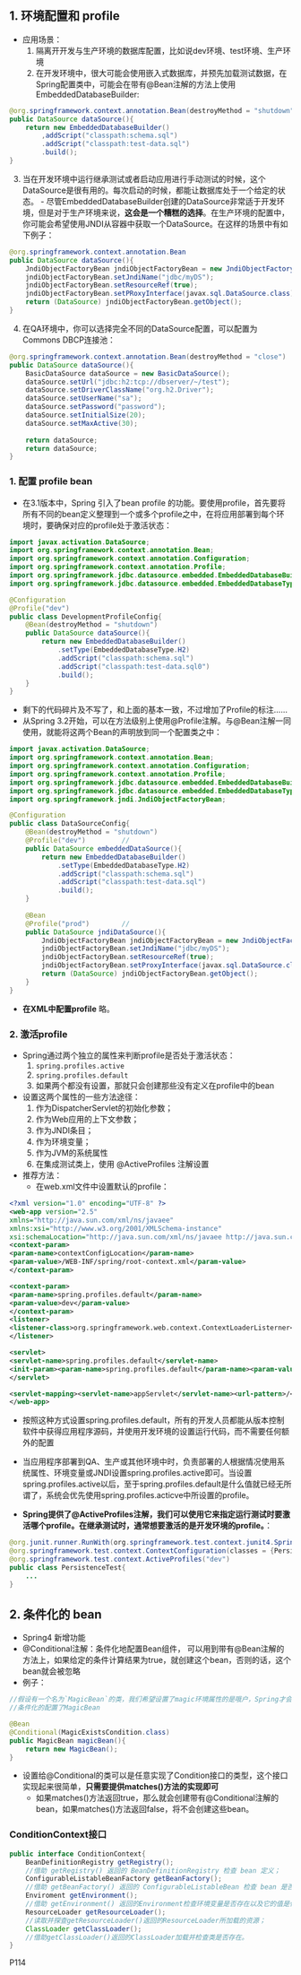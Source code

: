 ## 1. 环境配置和 profile 
- 应用场景：
  1. 隔离开开发与生产环境的数据库配置，比如说dev环境、test环境、生产环境
  2. 在开发环境中，很大可能会使用嵌入式数据库，并预先加载测试数据，在Spring配置类中，可能会在带有@Bean注解的方法上使用EmbeddedDatabaseBuilder:
```java
@org.springframework.context.annotation.Bean(destroyMethod = "shutdown")
public DataSource dataSource(){
    return new EmbeddedDatabaseBuilder()
        ,addScript("classpath:schema.sql")
        .addScript("classpath:test-data.sql")
        .build();
}
```
  3. 当在开发环境中运行继承测试或者启动应用进行手动测试的时候，这个DataSource是很有用的。每次启动的时候，都能让数据库处于一个给定的状态。
    - 尽管EmbeddedDatabaseBuilder创建的DataSource非常适于开发环境，但是对于生产环境来说，**这会是一个糟糕的选择**。在生产环境的配置中，你可能会希望使用JNDI从容器中获取一个DataSource。在这样的场景中有如下例子：
```java
@org.springframework.context.annotation.Bean
public DataSource dataSource(){
    JndiObjectFactoryBean jndiObjectFactoryBean = new JndiObjectFactoryBean();
    jndiObjectFactoryBean.setJndiName("jdbc/myDS");
    jndiObjectFactoryBean.setResourceRef(true);
    jndiObjectFactoryBean.setPRoxyInterface(javax.sql.DataSource.class);
    return (DataSource) jndiObjectFactoryBean.getObject();
}
```
  4. 在QA环境中，你可以选择完全不同的DataSource配置，可以配置为Commons DBCP连接池：
```java
@org.springframework.context.annotation.Bean(destroyMethod = "close")
public DataSource dataSource(){
    BasicDataSource dataSource = new BasicDataSource();
    dataSource.setUrl("jdbc:h2:tcp://dbserver/~/test");
    dataSource.setDriverClassName("org.h2.Driver");
    dataSource.setUserName("sa");
    dataSource.setPassword("password");
    dataSource.setInitialSize(20);
    dataSource.setMaxActive(30);
    
    return dataSource;
    return dataSource;
}
```


### 1. 配置 profile bean
- 在3.1版本中，Spring 引入了bean profile 的功能。要使用profile，首先要将所有不同的bean定义整理到一个或多个profile之中，在将应用部署到每个环境时，要确保对应的profile处于激活状态：
```java
import javax.activation.DataSource;
import org.springframework.context.annotation.Bean;
import org.springframework.context.annotation.Configuration;
import org.springframework.context.annotation.Profile;
import org.springframework.jdbc.datasource.embedded.EmbeddedDatabaseBuilder;
import org.springframework.jdbc.datasource.embedded.EmbeddedDatabaseType;

@Configuration
@Profile("dev")
public class DevelopmentProfileConfig{
    @Bean(destroyMethod = "shutdown")
    public DataSource dataSource(){
        return new EmbeddedDatabaseBuilder()
            .setType(EmbeddedDatabaseType.H2)
            .addScript("classpath:schema.sql")
            .addScript("classpath:test-data.sql0")
            .build();
    }
}
```
- 剩下的代码碎片及不写了，和上面的基本一致，不过增加了Profile的标注……
- 从Spring 3.2开始，可以在方法级别上使用@Profile注解。与@Bean注解一同使用，就能将这两个Bean的声明放到同一个配置类之中：
```java
import javax.activation.DataSource;
import org.springframework.context.annotation.Bean;
import org.springframework.context.annotation.Configuration;
import org.springframework.context.annotation.Profile;
import org.springframework.jdbc.datasource.embedded.EmbeddedDatabaseBuilder;
import org.springframework.jdbc.datasource.embedded.EmbeddedDatabaseType;
import org.springframework.jndi.JndiObjectFactoryBean;

@Configuration
public class DataSourceConfig{
    @Bean(destroyMethod = "shutdown")
    @Profile("dev")         //
    public DataSource embeddedDataSource(){
        return new EmbeddedDatabaseBuilder()
            .setType(EmbeddedDatabaseType.H2)
            .addScript("classpath:schema.sql")
            .addScript("classpath:test-data.sql")
            .build();
    }
    
    @Bean
    @Profile("prod")        //
    public DataSource jndiDataSource(){
        JndiObjectFactoryBean jndiObjectFactoryBean = new JndiObjectFactoryBean();
        jndiObjectFactoryBean.setJndiName("jdbc/myDS");
        jndiObjectFactoryBean.setResourceRef(true);
        jndiObjectFactoryBean.setProxyInterface(javax.sql.DataSource.class);
        return (DataSource) jndiObjectFactoryBean.getObject();
    }
}
```

- **在XML中配置profile**
略。

### 2. 激活profile
- Spring通过两个独立的属性来判断profile是否处于激活状态：
  1. `spring.profiles.active`
  2. `spring.profiles.default`
  3. 如果两个都没有设置，那就只会创建那些没有定义在profile中的bean
- 设置这两个属性的一些方法途径：
  1. 作为DispatcherServlet的初始化参数；
  2. 作为Web应用的上下文参数；
  3. 作为JNDI条目；
  4. 作为环境变量；
  5. 作为JVM的系统属性
  6. 在集成测试类上，使用 @ActiveProfiles 注解设置
- 推荐方法：
  - 在web.xml文件中设置默认的profile：
```xml
<?xml version="1.0" encoding="UTF-8" ?>
<web-app version="2.5"
xmlns="http://java.sun.com/xml/ns/javaee"
xmlns:xsi="http://www.w3.org/2001/XMLSchema-instance"
xsi:schemaLocation="http://java.sun.com/xml/ns/javaee http://java.sun.com/xml/ns/javaee/web-app_2_5.xsd">
<context-param>
<param-name>contextConfigLocation</param-name>
<param-value>/WEB-INF/spring/root-context.xml</param-value>
</context-param>

<context-param>
<param-name>spring.profiles.default</param-name>
<param-value>dev</param-value>
</context-param>
<listener>
<listener-class>org.springframework.web.context.ContextLoaderListerner</listener-class>
</listener>

<servlet>
<servlet-name>spring.profiles.default</servlet-name>
<init-param><param-name>spring.profiles.default</param-name><param-value>dev</param-value></init-param>
</servlet>

<servlet-mapping><servlet-name>appServlet</servlet-name><url-pattern>/</url-pattern></servlet-mapping>
</web-app>
```
  - 按照这种方式设置spring.profiles.default，所有的开发人员都能从版本控制软件中获得应用程序源码，并使用开发环境的设置运行代码，而不需要任何额外的配置
  - 当应用程序部署到QA、生产或其他环境中时，负责部署的人根据情况使用系统属性、环境变量或JNDI设置spring.profiles.active即可。当设置spring.profiles.active以后，至于spring.profiles.default是什么值就已经无所谓了，系统会优先使用spring.profiles.acticve中所设置的profile。

- **Spring提供了@ActiveProfiles注解，我们可以使用它来指定运行测试时要激活哪个profile。在继承测试时，通常想要激活的是开发环境的profile。**：
```java
@org.junit.runner.RunWith(org.springframework.test.context.junit4.SpringJUnit4ClassRunner.class)
@org.springframework.test.context.ContextConfiguration(classes = {PersistenceTestConfig.class})
@org.springframework.test.context.ActiveProfiles("dev")
public class PersistenceTest{
    ...
}
```

## 2. 条件化的 bean
- Spring4 新增功能
- @Conditional注解：条件化地配置Bean组件， 可以用到带有@Bean注解的方法上，如果给定的条件计算结果为true，就创建这个bean，否则的话，这个bean就会被忽略
- 例子：
```java
//假设有一个名为`MagicBean`的类，我们希望设置了magic环境属性的是哦户，Spring才会实例化这个类，如果环境中没有这个属性，嘛呢MagicBean将会被忽略
//条件化的配置了MagicBean

@Bean
@Conditional(MagicExistsCondition.class)
public MagicBean magicBean(){
    return new MagicBean();
}
```
- 设置给@Conditional的类可以是任意实现了Condition接口的类型，这个接口实现起来很简单，**只需要提供matches()方法的实现即可**
    - 如果matches()方法返回true，那么就会创建带有@Conditional注解的bean，如果matches()方法返回false，将不会创建这些bean。

### ConditionContext接口
```java
public interface ConditionContext{
    BeanDefinitionRegistry getRegistry();               
    //借助 getRegistry() 返回的 BeanDefinitionRegistry 检查 bean 定义；
    ConfigurableListableBeanFactory getBeanFactory();
    //借助 getBeanFactory() 返回的 ConfigurableListableBean 检查 bean 是否存在，甚至探查bean的属性
    Enviroment getEnvironment();
    //借助 getEnvironment() 返回的Environment检查环境变量是否存在以及它的值是什么
    ResourceLoader getResourceLoader();
    //读取并探查getResourceLoader()返回的ResourceLoader所加载的资源；
    ClassLoader getClassLoader();
    //借助getClassLoader()返回的ClassLoader加载并检查类是否存在。
}
```

P114
